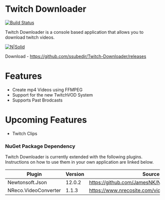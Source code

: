 # Twitch Downloader
[![Build Status](https://travis-ci.org/joemccann/dillinger.svg?branch=master)](https://travis-ci.org/joemccann/dillinger)

Twitch Downloader is a console based application that allows you to download twitch videos. 

 [![N|Solid](https://i.imgur.com/j9H3ttX.png)](https://github.com/ssubedir/Twitch-Downloader/releases)

Download - https://github.com/ssubedir/Twitch-Downloader/releases


# Features
 - Create mp4 Videos using FFMPEG
 - Support for the new TwitchVOD System
 - Supports Past Brodcasts 

# Upcoming Features
 - Twitch Clips
    
    

### NuGet Package Dependency

Twitch Downloader is currently extended with the following plugins. Instructions on how to use them in your own application are linked below.

| Plugin | Version | Source |
| ------ | ------ | ------ |
| Newtonsoft.Json |  12.0.2    | https://github.com/JamesNK/Newtonsoft.Json |
| NReco.VideoConverter | 1.1.3  |  https://www.nrecosite.com/video_converter_net.aspx |

